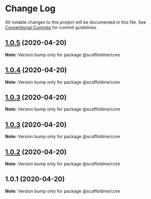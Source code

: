 # Change Log

All notable changes to this project will be documented in this file.
See [Conventional Commits](https://conventionalcommits.org) for commit guidelines.

## [1.0.5](https://github.com/scaffoldme/scaffoldme-cli/compare/@scaffoldme/core@1.0.4...@scaffoldme/core@1.0.5) (2020-04-20)

**Note:** Version bump only for package @scaffoldme/core





## [1.0.4](https://github.com/scaffoldme/scaffoldme-cli/compare/@scaffoldme/core@1.0.3...@scaffoldme/core@1.0.4) (2020-04-20)

**Note:** Version bump only for package @scaffoldme/core





## [1.0.3](https://github.com/scaffoldme/scaffoldme-cli/compare/@scaffoldme/core@1.0.3...@scaffoldme/core@1.0.3) (2020-04-20)

**Note:** Version bump only for package @scaffoldme/core





## [1.0.3](https://github.com/scaffoldme/scaffoldme-cli/compare/@scaffoldme/core@1.0.2...@scaffoldme/core@1.0.3) (2020-04-20)

**Note:** Version bump only for package @scaffoldme/core





## [1.0.2](https://github.com/scaffoldme/scaffoldme-cli/compare/@scaffoldme/core@1.0.1...@scaffoldme/core@1.0.2) (2020-04-20)

**Note:** Version bump only for package @scaffoldme/core





## 1.0.1 (2020-04-20)

**Note:** Version bump only for package @scaffoldme/core
